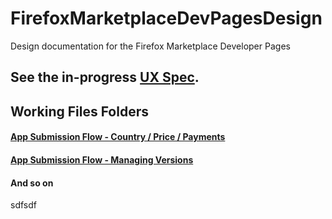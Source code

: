 FirefoxMarketplaceDevPagesDesign
================================

Design documentation for the Firefox Marketplace Developer Pages


## See the in-progress [UX Spec][1].


## Working Files Folders

#### [App Submission Flow - Country / Price / Payments][2]

#### [App Submission Flow - Managing Versions][3]

#### And so on


sdfsdf



[1]: http://tsmuse.github.io/FirefoxMarketplaceDevPagesDesign

[2]: https://github.com/tsmuse/FirefoxMarketplaceDevPagesDesign/blob/master/AppSub_CountryPricePayment/index.md

[3]: https://github.com/tsmuse/FirefoxMarketplaceDevPagesDesign/blob/master/AppSubmissionEditFlow/index.md


